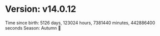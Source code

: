 # Version: v14.0.12
Time since birth: 5126 days, 123024 hours, 7381440 minutes, 442886400 seconds
Season: Autumn 🍁
